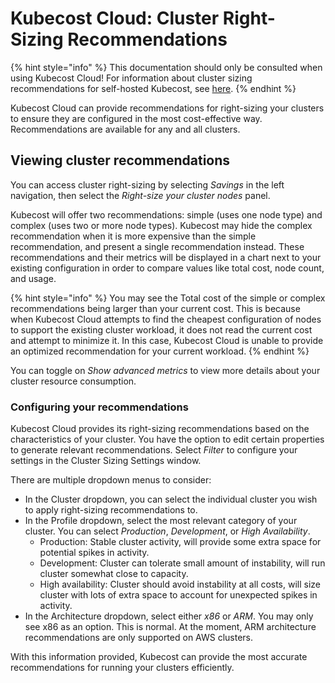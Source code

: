 # Kubecost Cloud: Cluster Right-Sizing Recommendations

{% hint style="info" %}
This documentation should only be consulted when using Kubecost Cloud! For information about cluster sizing recommendations for self-hosted Kubecost, see [here](../../using-kubecost/navigating-the-kubecost-ui/savings/cluster-right-sizing-recommendations/cluster-right-sizing-recommendations.md).
{% endhint %}

Kubecost Cloud can provide recommendations for right-sizing your clusters to ensure they are configured in the most cost-effective way. Recommendations are available for any and all clusters.

## Viewing cluster recommendations

You can access cluster right-sizing by selecting _Savings_ in the left navigation, then select the _Right-size your cluster nodes_ panel.

Kubecost will offer two recommendations: simple (uses one node type) and complex (uses two or more node types). Kubecost may hide the complex recommendation when it is more expensive than the simple recommendation, and present a single recommendation instead. These recommendations and their metrics will be displayed in a chart next to your existing configuration in order to compare values like total cost, node count, and usage.

{% hint style="info" %}
You may see the Total cost of the simple or complex recommendations being larger than your current cost. This is because when Kubecost Cloud attempts to find the cheapest configuration of nodes to support the existing cluster workload, it does not read the current cost and attempt to minimize it. In this case, Kubecost Cloud is unable to provide an optimized recommendation for your current workload.
{% endhint %}

You can toggle on _Show advanced metrics_ to view more details about your cluster resource consumption.

### Configuring your recommendations

Kubecost Cloud provides its right-sizing recommendations based on the characteristics of your cluster. You have the option to edit certain properties to generate relevant recommendations. Select _Filter_ to configure your settings in the Cluster Sizing Settings window.

There are multiple dropdown menus to consider:

* In the Cluster dropdown, you can select the individual cluster you wish to apply right-sizing recommendations to.
* In the Profile dropdown, select the most relevant category of your cluster. You can select _Production_, _Development_, or _High Availability_.
  * Production: Stable cluster activity, will provide some extra space for potential spikes in activity.
  * Development: Cluster can tolerate small amount of instability, will run cluster somewhat close to capacity.
  * High availability: Cluster should avoid instability at all costs, will size cluster with lots of extra space to account for unexpected spikes in activity.
* In the Architecture dropdown, select either _x86_ or _ARM_. You may only see x86 as an option. This is normal. At the moment, ARM architecture recommendations are only supported on AWS clusters.

With this information provided, Kubecost can provide the most accurate recommendations for running your clusters efficiently.
